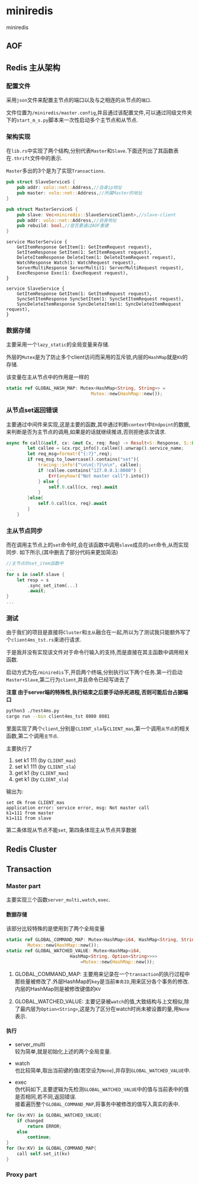 # miniredis
 miniredis

## AOF

## Redis 主从架构

### 配置文件
采用`json`文件来配置主节点的端口以及与之相连的从节点的`端口`.

文件位置为`/miniredis/master.config`,并且通过该配置文件,可以通过同级文件夹下的`start_m_s.py`脚本来一次性启动多个主节点和从节点.

### 架构实现
在`lib.rs`中实现了两个结构,分别代表`Master`和`Slave`.下面还列出了其函数表在`.thrift`文件中的表示.

`Master`多出的3个是为了实现`Transactions`.
```rust
pub struct SlaveServiceS {
    pub addr: volo::net::Address,//自身ip地址
    pub master: volo::net::Address,//所属Master的地址
}

pub struct MasterServiceS {
    pub slave: Vec<miniredis::SlaveServiceClient>,//slave-client
    pub addr: volo::net::Address,//自身地址
    pub rebuild: bool,//是否要通过AOF重建
}
```

```thrift
service MasterService {
    GetItemResponse GetItem(1: GetItemRequest request),
    SetItemResponse SetItem(1: SetItemRequest request),
    DeleteItemResponse DeleteItem(1: DeleteItemRequest request),
    WatchResponse Watch(1: WatchRequest request),
    ServerMultiResponse ServerMulti(1: ServerMultiRequest request),
    ExecResponse Exec(1: ExecRequest request),
}

service SlaveService {
    GetItemResponse GetItem(1: GetItemRequest request),
    SyncSetItemResponse SyncSetItem(1: SyncSetItemRequest request),
    SyncDeleteItemResponse SyncDeleteItem(1: SyncDeleteItemRequest request),
}

```
### 数据存储
主要采用一个`lazy_static`的全局变量来存储.

外层的`Mutex`是为了防止多个client访问而采用的互斥锁,内层的`HashMap`就是`KV`的存储.

该变量在主从节点中的作用是一样的
```rust
static ref GLOBAL_HASH_MAP: Mutex<HashMap<String, String>> = 
                                Mutex::new(HashMap::new());
```
### 从节点set返回错误
主要通过中间件来实现,这是主要的函数,其中通过判断`context`中`Endpoint`的数据,来判断是否为主节点的调用,如果是的话就继续推进,否则拒绝该次请求.

```rust
async fn call(&self, cx: &mut Cx, req: Req) -> Result<S::Response, S::Error> {
        let callee = &cx.rpc_info().callee().unwrap().service_name;
        let req_msg=format!("{:?}",req);
        if req_msg.to_lowercase().contains("set"){
            tracing::info!("\n\n{:?}\n\n", callee);
            if !callee.contains("127.0.0.1:8080") {
                Err(anyhow!("Not master call").into())
            } else {
                self.0.call(cx, req).await
            }
        }else{
            self.0.call(cx, req).await
        }
    }
```

### 主从节点同步
而在调用主节点上的`set`命令时,会在该函数中调用`slave`成员的`set`命令,从而实现同步.
如下所示,(其中删去了部分代码来更加简洁)

```rust
//主节点的set_item函数中
...
for s in &self.slave {
    let resp = s
        .sync_set_item(...)
        .await;
}
...
```

### 测试
由于我们的项目是直接将`Cluster`和`主从`融合在一起,所以为了测试我只能额外写了个`client4ms_tst.rs`来进行请求.

于是我并没有实现该文件对于命令行输入的支持,而是直接在其主函数中调用相关函数.

启动方式为在`/miniredis`下,开启两个终端,分别执行以下两个任务.第一行启动`Master+Slave`,第二行为`client`,并且命令已经写进去了

**注意 由于server端的特殊性,执行结束之后要手动杀死进程,否则可能后台占据端口**

```bash
python3 ./test4ms.py
cargo run --bin client4ms_tst 8080 8081
```

里面实现了两个`client`,分别是`CLIENT_sla`与`CLIENT_mas`,第一个调用`从节点`的相关函数,第二个调用`主节点`.

主要执行了
1. set k1 111 (by `CLIENT_mas`)
2. set k1 111 (by `CLIENT_sla`)
3. get k1 (by `CLIENT_mas`)
4. get k1 (by `CLIENT_sla`)

输出为:
```
set Ok from CLIENT_mas
application error: service error, msg: Not master call
k1=111 from master
k1=111 from slave
```

第二条体现从节点不能`set`, 第四条体现主从节点共享数据

## Redis Cluster

## Transaction

### Master part

主要实现三个函数`server_multi,watch,exec`.

#### 数据存储
该部分比较特殊的是使用到了两个全局变量

```rust
static ref GLOBAL_COMMAND_MAP: Mutex<HashMap<i64, HashMap<String, String>>> =
        Mutex::new(HashMap::new());
static ref GLOBAL_WATCHED_VALUE: Mutex<HashMap<i64, 
                        HashMap<String, Option<String>>>> 
                            =Mutex::new(HashMap::new());
```

1. GLOBAL_COMMAND_MAP: 主要用来记录在一个`transaction`的执行过程中那些量被修改了.外层HashMap的`key`是当前`事务ID`,用来区分各个事务的修改. 内层的HashMap则是被修改键值的`KV`

2. GLOBAL_WATCHED_VALUE: 主要记录被`watch`的值,大致结构与上文相似,除了最内层为`Option<String>`,这是为了区分在watch时尚未被设置的量,用`None`表示.

#### 执行

* server_multi\
    较为简单,就是初始化上述的两个全局变量.

* watch\
    也比较简单,取出当前键的值(若空设为`None`),并存到`GLOBAL_WATCHED_VALUE`中.

* exec\
    伪代码如下,主要逻辑为先检测`GLOBAL_WATCHED_VALUE`中的值与当前表中的值是否相同,若不同,返回错误.\
    接着遍历整个`GLOBAL_COMMAND_MAP`,将事务中被修改的值写入真实的表中.

```rust
for (kv:KV) in GLOBAL_WATCHED_VALUE{
    if changed
        return ERROR;
    else
        continue;
}
for (kv:KV) in GLOBAL_COMMAND_MAP{
    call self.set_it(kv)
}

```

### Proxy part

